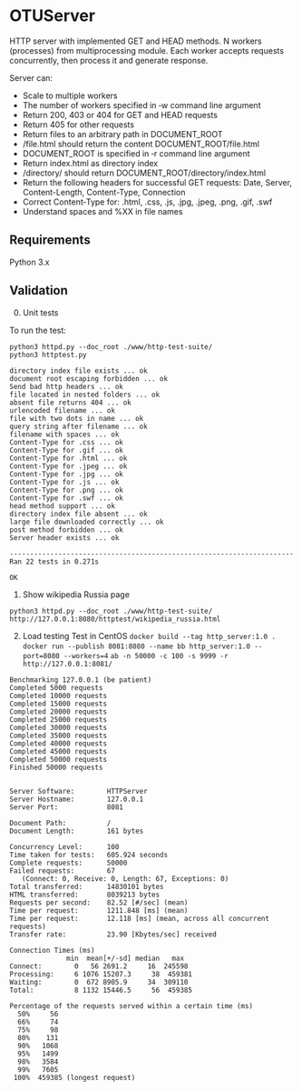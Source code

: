 # OTUServer
HTTP server with implemented GET and HEAD methods.
N workers (processes) from multiprocessing module. Each worker accepts requests concurrently, then process it and generate response.

Server can:

- Scale to multiple workers
- The number of workers specified in ‑w command line argument
- Return 200, 403 or 404 for GET and HEAD requests
- Return 405 for other requests
- Return files to an arbitrary path in DOCUMENT_ROOT
- /file.html should return the content DOCUMENT_ROOT/file.html
- DOCUMENT_ROOT is specified in ‑r command line argument
- Return index.html as directory index
- /directory/ should return DOCUMENT_ROOT/directory/index.html
- Return the following headers for successful GET requests: Date, Server, Content-Length, Content-Type, Connection
- Correct Content‑Type for: .html, .css, .js, .jpg, .jpeg, .png, .gif, .swf
- Understand spaces and %XX in file names

## Requirements
Python 3.x

## Validation

0. Unit tests

To run the test:
```
python3 httpd.py --doc_root ./www/http-test-suite/
python3 httptest.py 
```
 
```
directory index file exists ... ok
document root escaping forbidden ... ok
Send bad http headers ... ok
file located in nested folders ... ok
absent file returns 404 ... ok
urlencoded filename ... ok
file with two dots in name ... ok
query string after filename ... ok
filename with spaces ... ok
Content-Type for .css ... ok
Content-Type for .gif ... ok
Content-Type for .html ... ok
Content-Type for .jpeg ... ok
Content-Type for .jpg ... ok
Content-Type for .js ... ok
Content-Type for .png ... ok
Content-Type for .swf ... ok
head method support ... ok
directory index file absent ... ok
large file downloaded correctly ... ok
post method forbidden ... ok
Server header exists ... ok

----------------------------------------------------------------------
Ran 22 tests in 0.271s

OK
```

1. Show wikipedia Russia page
```
python3 httpd.py --doc_root ./www/http-test-suite/
http://127.0.0.1:8080/httptest/wikipedia_russia.html
````

2. Load testing
Test in CentOS 
`docker build --tag http_server:1.0 .`
`docker run --publish 8081:8080 --name bb http_server:1.0 --port=8080 --workers=4`
`ab -n 50000 -c 100 -s 9999 -r http://127.0.0.1:8081/`

```
Benchmarking 127.0.0.1 (be patient)
Completed 5000 requests
Completed 10000 requests
Completed 15000 requests
Completed 20000 requests
Completed 25000 requests
Completed 30000 requests
Completed 35000 requests
Completed 40000 requests
Completed 45000 requests
Completed 50000 requests
Finished 50000 requests


Server Software:        HTTPServer
Server Hostname:        127.0.0.1
Server Port:            8081

Document Path:          /
Document Length:        161 bytes

Concurrency Level:      100
Time taken for tests:   605.924 seconds
Complete requests:      50000
Failed requests:        67
   (Connect: 0, Receive: 0, Length: 67, Exceptions: 0)
Total transferred:      14830101 bytes
HTML transferred:       8039213 bytes
Requests per second:    82.52 [#/sec] (mean)
Time per request:       1211.848 [ms] (mean)
Time per request:       12.118 [ms] (mean, across all concurrent requests)
Transfer rate:          23.90 [Kbytes/sec] received

Connection Times (ms)
              min  mean[+/-sd] median   max
Connect:        0   56 2691.2     16  245598
Processing:     6 1076 15207.3     38  459381
Waiting:        0  672 8905.9     34  309110
Total:          8 1132 15446.5     56  459385

Percentage of the requests served within a certain time (ms)
  50%     56
  66%     74
  75%     98
  80%    131
  90%   1068
  95%   1499
  98%   3584
  99%   7605
 100%  459385 (longest request)
```

